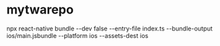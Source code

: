 # mytwarepo

npx react-native bundle --dev false --entry-file index.ts --bundle-output ios/main.jsbundle --platform ios --assets-dest ios
